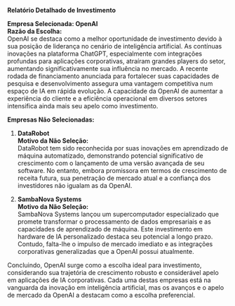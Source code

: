 **Relatório Detalhado de Investimento**

**Empresa Selecionada: OpenAI**  
**Razão da Escolha:**  
OpenAI se destaca como a melhor oportunidade de investimento devido à sua posição de liderança no cenário de inteligência artificial. As contínuas inovações na plataforma ChatGPT, especialmente com integrações profundas para aplicações corporativas, atraíram grandes players do setor, aumentando significativamente sua influência no mercado. A recente rodada de financiamento anunciada para fortalecer suas capacidades de pesquisa e desenvolvimento assegura uma vantagem competitiva num espaço de IA em rápida evolução. A capacidade da OpenAI de aumentar a experiência do cliente e a eficiência operacional em diversos setores intensifica ainda mais seu apelo como investimento.

**Empresas Não Selecionadas:**

1. **DataRobot**  
**Motivo da Não Seleção:**  
DataRobot tem sido reconhecida por suas inovações em aprendizado de máquina automatizado, demonstrando potencial significativo de crescimento com o lançamento de uma versão avançada de seu software. No entanto, embora promissora em termos de crescimento de receita futura, sua penetração de mercado atual e a confiança dos investidores não igualam as da OpenAI.

2. **SambaNova Systems**  
**Motivo da Não Seleção:**  
SambaNova Systems lançou um supercomputador especializado que promete transformar o processamento de dados empresariais e as capacidades de aprendizado de máquina. Este investimento em hardware de IA personalizado destaca seu potencial a longo prazo. Contudo, falta-lhe o impulso de mercado imediato e as integrações corporativas generalizadas que a OpenAI possui atualmente.

Concluindo, OpenAI surge como a escolha ideal para investimento, considerando sua trajetória de crescimento robusto e considerável apelo em aplicações de IA corporativas. Cada uma destas empresas está na vanguarda da inovação em inteligência artificial, mas os avanços e o apelo de mercado da OpenAI a destacam como a escolha preferencial.